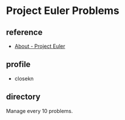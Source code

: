 # Project Euler Problems

## reference

- [About - Project Euler](https://projecteuler.net/about)

## profile

- closekn

## directory

Manage every 10 problems.
